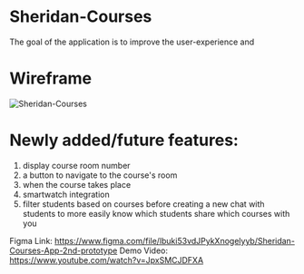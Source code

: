 # Sheridan-Courses
The goal of the application is to improve the user-experience and 

# Wireframe
![Sheridan-Courses](https://user-images.githubusercontent.com/60274691/156081763-6dd43951-f64a-44e1-908e-bf1ebe7c5ad2.png)

# Newly added/future features:
1. display course room number
2. a button to navigate to the course's room
3. when the course takes place
4. smartwatch integration
5. filter students based on courses before creating a new chat with students to more easily know which students share which courses with you

Figma Link: https://www.figma.com/file/lbuki53vdJPykXnogelyyb/Sheridan-Courses-App-2nd-prototype
Demo Video: https://www.youtube.com/watch?v=JpxSMCJDFXA
